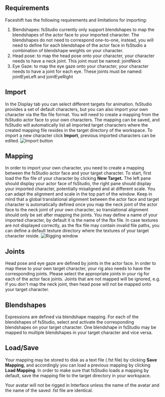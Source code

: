 ## Requirements

Faceshift has the following requirements and limitations for importing:
1. Blendshapes: fsStudio currently only support blendshapes to map the blendshapes of the actor face to your imported character. The blendshapes do not need to correspond one-to-one, instead, you will need to define for each blendshape of the actor face in fsStudio a combination of blendshape weights on your character.
1. Head pose: to map the head pose onto your character, your character needs to have a neck joint. This joint must be named: jointNeck
1. Eye Gaze: to map the eye gaze onto your character, your character needs to have a joint for each eye. These joints must be named: jointEyeLeft and jointEyeRight

## Import

In the Display tab you can select different targets for animation. fsStudio provides a set of default characters, but you can also import your own character via the fbx file format. You will need to create a mapping from the fsStudio actor face to your own characters. The mapping can be saved, and fsStudio will automatically list all imported target characters where the created mapping file resides in the target directory of the workspace. To import a new character click **Import**, previous imported characters can be edited.
![Import button](http://cdn.freshdesk.com/data/helpdesk/attachments/production/2012510/original/target_import.png?1352990859)


## Mapping

In order to import your own character, you need to create a mapping between the fsStudio actor face and your target character. To start, first load the fbx file of your character by clicking **New Target.** The left pane should display your actor face of fsStudio, the right pane should display your imported character, potentially misaligned and at different scale. You can adapt the alignment and scale in the top part of the window. Keep in mind that a global translational alignment between the actor face and target character is automatically defined once you map the neck joint of the actor face to the neck joint of your own character, so translational alignment should only be set after mapping the joints. You may define a name of your imported character, by default it is the name of the fbx file. In case textures are not displayed correctly, as the fbx file may contain invalid file paths, you can define a default texture directory where the textures of your target character reside.
![Rigging window](http://cdn.freshdesk.com/data/helpdesk/attachments/production/2012513/original/target_import_gui.png?1352990887)


## Joints
Head pose and eye gaze are defined by joints in the actor face. In order to map these to your own target character, your rig also needs to have the corresponding joints. Please select the appropriate joints in your rig for each of the actor face joints. Joints that are not mapped will be ignored, e.g. if you don't map the neck joint, then head pose will not be mapped onto your target character.
 
## Blendshapes
Expressions are defined via blendshape mapping. For each of the blendshapes of fsStudio, select and activate the corresponding blendshapes on your target character. One blendshape in fsStudio may be mapped to multiple blendshapes in your target character and vice versa.
 
## Load/Save
Your mapping may be stored to disk as a text file (.fst file) by clicking **Save Mapping**, and accordingly you can load a previous mapping by clicking **Load Mapping**. In order to make sure that fsStudio loads a mapping by default, save the mapping file to the target directory in your workspace.

Your avatar will not be rigged in Interface unless the name of the avatar and the name of the saved .fst file are identical. 
